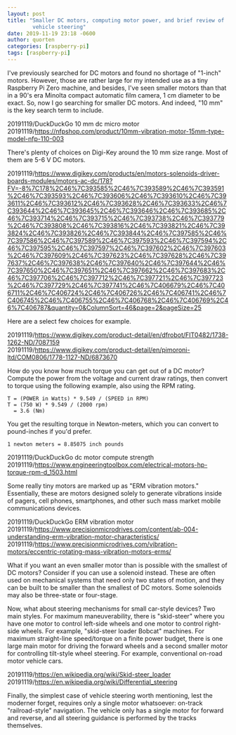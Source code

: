 ```yaml
---
layout: post
title: "Smaller DC motors, computing motor power, and brief review of
        vehicle steering"
date: 2019-11-19 23:18 -0600
author: quorten
categories: [raspberry-pi]
tags: [raspberry-pi]
---
```


I've previously searched for DC motors and found no shortage of
"1-inch" motors.  However, those are rather large for my intended use
as a tiny Raspberry Pi Zero machine, and besides, I've seen smaller
motors than that in a 90's era Minolta compact automatic film camera,
1 cm diameter to be exact.  So, now I go searching for smaller DC
motors.  And indeed, "10 mm" is the key search term to include.

20191119/DuckDuckGo 10 mm dc micro motor  
20191119/https://nfpshop.com/product/10mm-vibration-motor-15mm-type-model-nfp-110-003

There's plenty of choices on Digi-Key around the 10 mm size range.
Most of them are 5-6 V DC motors.

<!-- more -->

20191119/https://www.digikey.com/products/en/motors-solenoids-driver-boards-modules/motors-ac-dc/178?FV=-8%7C178%2C46%7C393585%2C46%7C393589%2C46%7C393591%2C46%7C393593%2C46%7C393606%2C46%7C393610%2C46%7C393611%2C46%7C393612%2C46%7C393628%2C46%7C393633%2C46%7C393644%2C46%7C393645%2C46%7C393646%2C46%7C393685%2C46%7C393714%2C46%7C393715%2C46%7C393738%2C46%7C393779%2C46%7C393808%2C46%7C393816%2C46%7C393821%2C46%7C393824%2C46%7C393826%2C46%7C393844%2C46%7C397585%2C46%7C397586%2C46%7C397589%2C46%7C397593%2C46%7C397594%2C46%7C397595%2C46%7C397597%2C46%7C397602%2C46%7C397603%2C46%7C397609%2C46%7C397623%2C46%7C397628%2C46%7C397637%2C46%7C397638%2C46%7C397640%2C46%7C397644%2C46%7C397650%2C46%7C397651%2C46%7C397662%2C46%7C397683%2C46%7C397706%2C46%7C397712%2C46%7C397721%2C46%7C397723%2C46%7C397729%2C46%7C397741%2C46%7C406679%2C46%7C406711%2C46%7C406724%2C46%7C406726%2C46%7C406741%2C46%7C406745%2C46%7C406755%2C46%7C406768%2C46%7C406769%2C46%7C406787&quantity=0&ColumnSort=46&page=2&pageSize=25

Here are a select few choices for example.

20191119/https://www.digikey.com/product-detail/en/dfrobot/FIT0482/1738-1262-ND/7087159  
20191119/https://www.digikey.com/product-detail/en/pimoroni-ltd/COM0806/1778-1127-ND/6873670

How do you know how much torque you can get out of a DC motor?
Compute the power from the voltage and current draw ratings, then
convert to torque using the following example, also using the RPM
rating.

```
T = (POWER in Watts) * 9.549 / (SPEED in RPM)
T = (750 W) * 9.549 / (2000 rpm)
  = 3.6 (Nm)
```

You get the resulting torque in Newton-meters, which you can convert
to pound-inches if you'd prefer.

```
1 newton meters = 8.85075 inch pounds
```

20191119/DuckDuckGo dc motor compute strength  
20191119/https://www.engineeringtoolbox.com/electrical-motors-hp-torque-rpm-d_1503.html

Some really tiny motors are marked up as "ERM vibration motors."
Essentially, these are motors designed solely to generate vibrations
inside of pagers, cell phones, smartphones, and other such mass market
mobile communications devices.

20191119/DuckDuckGo ERM vibration motor  
20191119/https://www.precisionmicrodrives.com/content/ab-004-understanding-erm-vibration-motor-characteristics/  
20191119/https://www.precisionmicrodrives.com/vibration-motors/eccentric-rotating-mass-vibration-motors-erms/

What if you want an even smaller motor than is possible with the
smallest of DC motors?  Consider if you can use a solenoid instead.
These are often used on mechanical systems that need only two states
of motion, and they can be built to be smaller than the smallest of DC
motors.  Some solenoids may also be three-state or four-stage.

Now, what about steering mechanisms for small car-style devices?  Two
main styles.  For maximum maneuverability, there is "skid-steer" where
you have one motor to control left-side wheels and one motor to
control right-side wheels.  For example, "skid-steer loader Bobcat"
machines.  For maximum straight-line speed/torque on a finite power
budget, there is one large main motor for driving the forward wheels
and a second smaller motor for controlling tilt-style wheel steering.
For example, conventional on-road motor vehicle cars.

20191119/https://en.wikipedia.org/wiki/Skid-steer_loader  
20191119/https://en.wikipedia.org/wiki/Differential_steering

Finally, the simplest case of vehicle steering worth mentioning, lest
the moderner forget, requires only a single motor whatsoever: on-track
"railroad-style" navigation.  The vehicle only has a single motor for
forward and reverse, and all steering guidance is performed by the
tracks themselves.
